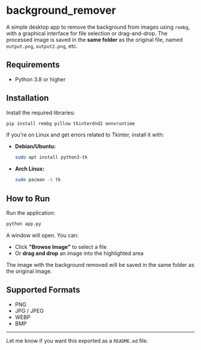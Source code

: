 # background_remover

A simple desktop app to remove the background from images using `rembg`, with a graphical interface for file selection or drag-and-drop. The processed image is saved in the **same folder** as the original file, named `output.png`, `output2.png`, etc.

## Requirements

* Python 3.8 or higher

## Installation

Install the required libraries:

```bash
pip install rembg pillow tkinterdnd2 onnxruntime
```

If you're on Linux and get errors related to Tkinter, install it with:

* **Debian/Ubuntu:**

  ```bash
  sudo apt install python3-tk
  ```

* **Arch Linux:**

  ```bash
  sudo pacman -S tk
  ```

## How to Run

Run the application:

```bash
python app.py
```

A window will open. You can:

* Click **"Browse Image"** to select a file
* Or **drag and drop** an image into the highlighted area

The image with the background removed will be saved in the same folder as the original image.

## Supported Formats

* PNG
* JPG / JPEG
* WEBP
* BMP

---

Let me know if you want this exported as a `README.md` file.
